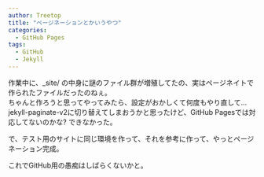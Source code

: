 ```yaml
---
author: Treetop
title: "ページネーションとかいうやつ"
categories:
  - GitHub Pages
tags:
  - GitHub
  - Jekyll
---
```

作業中に、_site/ の中身に謎のファイル群が増殖してたの、実はページネイトで作られたファイルだったのねぇ。  
ちゃんと作ろうと思ってやってみたら、設定がおかしくて何度もやり直して…  
jekyll-paginate-v2に切り替えてしまおうかと思ったけど、GitHub Pagesでは対応してないのかな? できなかった。

で、テスト用のサイトに同じ環境を作って、それを参考に作って、やっとページネーション完成。  

これでGitHub用の愚痴はしばらくないかと。